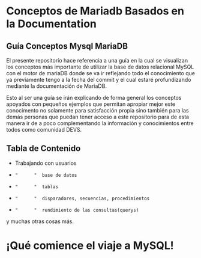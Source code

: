 # Conceptos de Mariadb Basados en la Documentation

## Guía Conceptos Mysql MariaDB
El presente repositorío hace referencia a una guía en la cual se visualizan
los conceptos más importante de utilizar la base de datos relacional MySQL con el
motor de mariaDB donde se va ir reflejando todo el conocimiento que ya previamente
tengo a la fecha del commit y el cual estaré profundizando mediante la documentación de MariaDB.

Esto al ser una guía se irán explicando de forma general los conceptos
apoyados con pequeños ejemplos que permitan apropiar mejor este conocimento
no solamente para satisfacción propia sino también para las demás personas
que puedan tener acceso a este repositorio para de esta manera ir de a poco
complementando la información y conocimientos entre todos como comunidad DEVS.

## Tabla de Contenido
- Trabajando con usuarios
-     "      "  base de datos
-     "      "  tablas
-     "      "  disparadores, secuencias, procedimientos
-     "      "  rendimiento de las consultas(querys)

y muchas otras cosas más.

# ¡Qué comience el viaje a MySQL!
